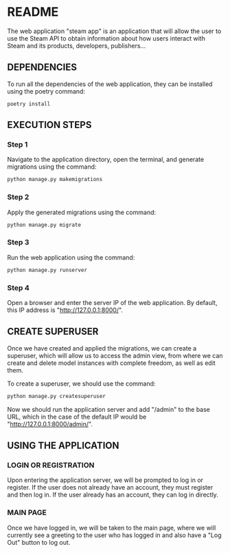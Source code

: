 # README

The web application "steam app" is an application that will allow the user to use the Steam API to obtain information about how users interact with Steam and its products, developers, publishers...

## DEPENDENCIES
To run all the dependencies of the web application, they can be installed using the poetry command:

```poetry
poetry install
```


## EXECUTION STEPS
### Step 1

Navigate to the application directory, open the terminal, and generate migrations using the command:

```python
python manage.py makemigrations
```

### Step 2
Apply the generated migrations using the command:

```python
python manage.py migrate
```

### Step 3
Run the web application using the command:

```python
python manage.py runserver
```

### Step 4
Open a browser and enter the server IP of the web application. By default, this IP address is "http://127.0.0.1:8000/".


## CREATE SUPERUSER
Once we have created and applied the migrations, we can create a superuser, which will allow us to access the admin view, from where we can create and delete model instances with complete freedom, as well as edit them.

To create a superuser, we should use the command:

```python
python manage.py createsuperuser
```

Now we should run the application server and add "/admin" to the base URL, which in the case of the default IP would be "http://127.0.0.1:8000/admin/".

## USING THE APPLICATION
### LOGIN OR REGISTRATION
Upon entering the application server, we will be prompted to log in or register. If the user does not already have an account, they must register and then log in. If the user already has an account, they can log in directly.

### MAIN PAGE
Once we have logged in, we will be taken to the main page, where we will currently see a greeting to the user who has logged in and also have a "Log Out" button to log out.
